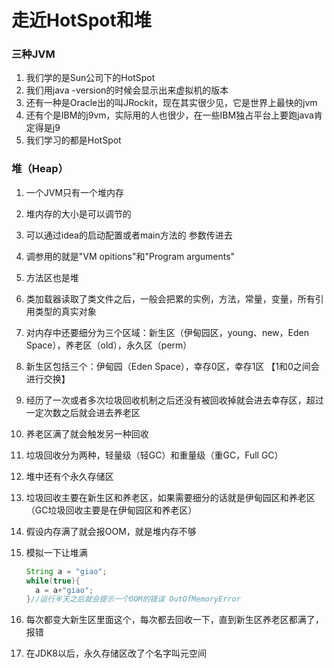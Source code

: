 # 走近HotSpot和堆

### 三种JVM

1. 我们学的是Sun公司下的HotSpot
2. 我们用java -version的时候会显示出来虚拟机的版本
3. 还有一种是Oracle出的叫JRockit，现在其实很少见，它是世界上最快的jvm
4. 还有个是IBM的j9vm，实际用的人也很少，在一些IBM独占平台上要跑java肯定得是j9
5. 我们学习的都是HotSpot

### 堆（Heap）

1. 一个JVM只有一个堆内存

2. 堆内存的大小是可以调节的

3. 可以通过idea的启动配置或者main方法的 参数传进去

4. 调参用的就是"VM opitions"和"Program arguments"

5. 方法区也是堆

6. 类加载器读取了类文件之后，一般会把累的实例，方法，常量，变量，所有引用类型的真实对象

7. 对内存中还要细分为三个区域：新生区（伊甸园区，young、new，Eden Space），养老区（old），永久区（perm）

8. 新生区包括三个：伊甸园（Eden Space），幸存0区，幸存1区 【1和0之间会进行交换】

9. 经历了一次或者多次垃圾回收机制之后还没有被回收掉就会进去幸存区，超过一定次数之后就会进去养老区

10. 养老区满了就会触发另一种回收

11. 垃圾回收分为两种，轻量级（轻GC）和重量级（重GC，Full GC）

12. 堆中还有个永久存储区

13. 垃圾回收主要在新生区和养老区，如果需要细分的话就是伊甸园区和养老区（GC垃圾回收主要是在伊甸园区和养老区）

14. 假设内存满了就会报OOM，就是堆内存不够

15. 模拟一下让堆满

    ```java
    String a = "giao";
    while(true){
      a = a+"giao";
    }//运行半天之后就会提示一个OOM的错误 OutOfMemoryError
    ```

16. 每次都变大新生区里面这个，每次都去回收一下，直到新生区养老区都满了，报错

17. 在JDK8以后，永久存储区改了个名字叫元空间

